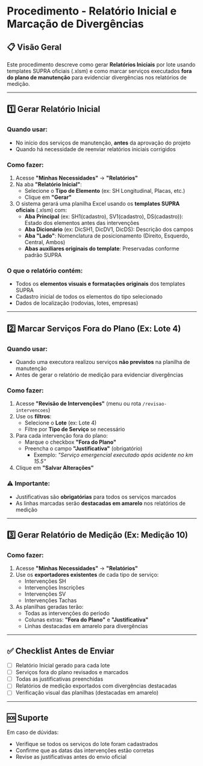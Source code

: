 # Procedimento - Relatório Inicial e Marcação de Divergências

## 📋 Visão Geral

Este procedimento descreve como gerar **Relatórios Iniciais** por lote usando templates SUPRA oficiais (.xlsm) e como marcar serviços executados **fora do plano de manutenção** para evidenciar divergências nos relatórios de medição.

---

## 1️⃣ Gerar Relatório Inicial

### Quando usar:
- No início dos serviços de manutenção, **antes** da aprovação do projeto
- Quando há necessidade de reenviar relatórios iniciais corrigidos

### Como fazer:

1. Acesse **"Minhas Necessidades"** → **"Relatórios"**
2. Na aba **"Relatório Inicial"**:
   - Selecione o **Tipo de Elemento** (ex: SH Longitudinal, Placas, etc.)
   - Clique em **"Gerar"**
3. O sistema gerará uma planilha Excel usando os **templates SUPRA oficiais** (.xlsm) com:
   - **Aba Principal** (ex: SH1(cadastro), SV1(cadastro), DS(cadastro)): Estado dos elementos antes das intervenções
   - **Aba Dicionário** (ex: DicSH1, DicDV1, DicDS): Descrição dos campos
   - **Aba "Lado"**: Nomenclatura de posicionamento (Direito, Esquerdo, Central, Ambos)
   - **Abas auxiliares originais do template**: Preservadas conforme padrão SUPRA

### O que o relatório contém:
- Todos os **elementos visuais e formatações originais** dos templates SUPRA
- Cadastro inicial de todos os elementos do tipo selecionado
- Dados de localização (rodovias, lotes, empresas)

---

## 2️⃣ Marcar Serviços Fora do Plano (Ex: Lote 4)

### Quando usar:
- Quando uma executora realizou serviços **não previstos** na planilha de manutenção
- Antes de gerar o relatório de medição para evidenciar divergências

### Como fazer:

1. Acesse **"Revisão de Intervenções"** (menu ou rota `/revisao-intervencoes`)
2. Use os **filtros**:
   - Selecione o **Lote** (ex: Lote 4)
   - Filtre por **Tipo de Serviço** se necessário
3. Para cada intervenção fora do plano:
   - Marque o checkbox **"Fora do Plano"**
   - Preencha o campo **"Justificativa"** (obrigatório)
     - Exemplo: _"Serviço emergencial executado após acidente no km 15.5"_
4. Clique em **"Salvar Alterações"**

### ⚠️ Importante:
- Justificativas são **obrigatórias** para todos os serviços marcados
- As linhas marcadas serão **destacadas em amarelo** nos relatórios de medição

---

## 3️⃣ Gerar Relatório de Medição (Ex: Medição 10)

### Como fazer:

1. Acesse **"Minhas Necessidades"** → **"Relatórios"**
2. Use os **exportadores existentes** de cada tipo de serviço:
   - Intervenções SH
   - Intervenções Inscrições
   - Intervenções SV
   - Intervenções Tachas
3. As planilhas geradas terão:
   - Todas as intervenções do período
   - Colunas extras: **"Fora do Plano"** e **"Justificativa"**
   - Linhas destacadas em amarelo para divergências

---

## ✅ Checklist Antes de Enviar

- [ ] Relatório Inicial gerado para cada lote
- [ ] Serviços fora do plano revisados e marcados
- [ ] Todas as justificativas preenchidas
- [ ] Relatórios de medição exportados com divergências destacadas
- [ ] Verificação visual das planilhas (destacadas em amarelo)

---

## 🆘 Suporte

Em caso de dúvidas:
- Verifique se todos os serviços do lote foram cadastrados
- Confirme que as datas das intervenções estão corretas
- Revise as justificativas antes do envio oficial
